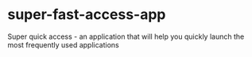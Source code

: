 # super-fast-access-app
 Super quick access - an application that will help you quickly launch the most frequently used applications
